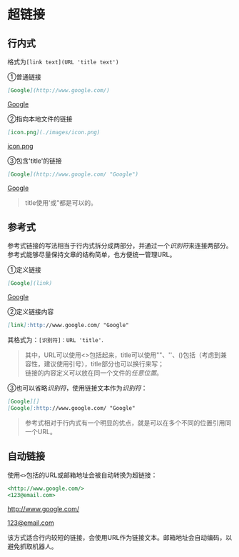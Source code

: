 超链接
====

行内式
----

格式为`[link text](URL 'title text')`

①普通链接

```markdown
[Google](http://www.google.com/)
```

[Google](http://www.google.com/)

②指向本地文件的链接

```markdown
[icon.png](./images/icon.png)
```

[icon.png](./images/icon.png)

③包含'title'的链接

```markdown
[Google](http://www.google.com/ "Google")
```

[Google](http://www.google.com/ "Google")

>title使用'或"都是可以的。

参考式
----

参考式链接的写法相当于行内式拆分成两部分，并通过一个*识别符*来连接两部分。参考式能够尽量保持文章的结构简单，也方便统一管理URL。

①定义链接

```markdown
[Google](link)
```
[Google](link)

②定义链接内容

```markdown
[link]:http://www.google.com/ "Google"
```

其格式为：`[识别符]：URL 'title'`.

>其中，URL可以使用<>包括起来，title可以使用""、''、()包括（考虑到兼容性，建议使用引号），title部分也可以换行来写；  
>链接的内容定义可以放在同一个文件的*任意位置*。

③也可以省略*识别符*，使用链接文本作为*识别符*：

```markdown
[Google][]
[Google]:http://www.google.com/ "Google"
```

>参考式相对于行内式有一个明显的优点，就是可以在多个不同的位置引用同一个URL。

自动链接
----

使用`<>`包括的URL或邮箱地址会被自动转换为超链接：

```markdown
<http://www.google.com/>
<123@email.com>
```

<http://www.google.com/>

<123@email.com>

该方式适合行内较短的链接，会使用URL作为链接文本。邮箱地址会自动编码，以避免抓取机器人。
